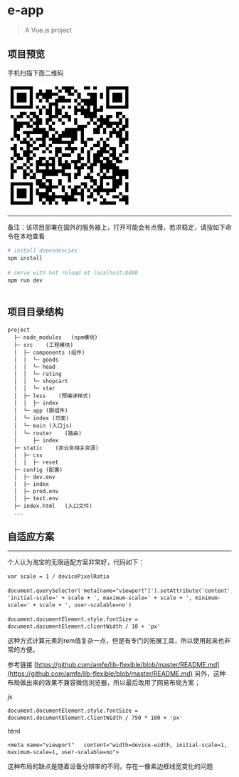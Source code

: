 # e-app
 
> A Vue.js project 
 
 
## 项目预览

手机扫描下面二维码
 
![](https://github.com/shenhua0222/elem-app/blob/master/static/img/1.jpg)

---
 
备注：该项目部署在国外的服务器上，打开可能会有点慢，若求稳定，请按如下命令在本地查看
 
``` bash
# install dependencies
npm install
 
# serve with hot reload at localhost:8080
npm run dev
 
```
 
##  项目目录结构
 
```
project
  ├─ node_modules   (npm模块)  
  ├─ src    (工程模块)
  │  ├─ components (组件)
  │  │  └─ goods
  │  │  └─ head
  │  │  └─ rating
  │  │  └─ shopcart
  │  │  └─ star
  │  ├─ less    (预编译样式)
  │  │  ├─ index
  │  └─ app (跟组件)
  │  └─ index (页面)
  │  └─ main (入口js)
  │  └─ router    (路由)
  │     ├─ index
  ├─ static    (非业务相关资源)
  │  ├─ css
  │  │  ├─ reset 
  ├─ config (配置)
  │  ├─ dev.env
  │  ├─ index
  │  ├─ prod.env
  │  ├─ test.env
  ├─ index.html   (入口文件)
  ...
```
 
 
## 自适应方案
---
 
个人认为淘宝的无限适配方案非常好，代码如下：
 
 
    var scale = 1 / devicePixelRatio    
     
    document.querySelector('meta[name="viewport"]').setAttribute('content', 'initial-scale=' + scale + ', maximum-scale=' + scale + ', minimum-scale=' + scale + ', user-scalable=no')
 
    document.documentElement.style.fontSize = document.documentElement.clientWidth / 10 + 'px'
 
这种方式计算元素的rem值复杂一点，但是有专门的拓展工具，所以使用起来也非常的方便。 

参考链接  [https://github.com/amfe/lib-flexible/blob/master/README.md](https://github.com/amfe/lib-flexible/blob/master/README.md)
另外，这种布局做出来的效果不兼容微信浏览器，所以最后改用了网易布局方案；
 
  js
 
    document.documentElement.style.fontSize = document.documentElement.clientWidth / 750 * 100 + 'px'
       
html
 
    <meta name="viewport"   content="width=device-width, initial-scale=1, maximum-scale=1, user-scalable=no">
 
这种布局的缺点是随着设备分辨率的不同，存在一像素边框线宽变化的问题